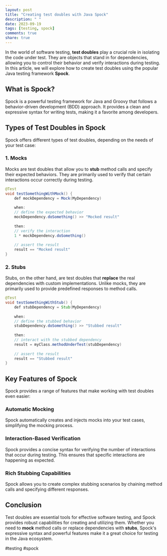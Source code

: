 ```yaml
---
layout: post
title: "Creating test doubles with Java Spock"
description: " "
date: 2023-09-19
tags: [testing, spock]
comments: true
share: true
---
```


In the world of software testing, **test doubles** play a crucial role in isolating the code under test. They are objects that stand in for dependencies, allowing you to control their behavior and verify interactions during testing. In this article, we will explore how to create test doubles using the popular Java testing framework **Spock**.

## What is Spock?

Spock is a powerful testing framework for Java and Groovy that follows a behavior-driven development (BDD) approach. It provides a clean and expressive syntax for writing tests, making it a favorite among developers.

## Types of Test Doubles in Spock

Spock offers different types of test doubles, depending on the needs of your test case:

### 1. Mocks

Mocks are test doubles that allow you to **stub** method calls and specify their expected behaviors. They are primarily used to verify that certain interactions occur correctly during testing.

```java
@Test
void testSomethingWithMock() {
    def mockDependency = Mock(MyDependency)
    
    when:
    // define the expected behavior
    mockDependency.doSomething() >> "Mocked result"
    
    then:
    // verify the interaction
    1 * mockDependency.doSomething()
    
    // assert the result
    result == "Mocked result"
}
```

### 2. Stubs

Stubs, on the other hand, are test doubles that **replace** the real dependencies with custom implementations. Unlike mocks, they are primarily used to provide predefined responses to method calls.

```java
@Test
void testSomethingWithStub() {
    def stubDependency = Stub(MyDependency)
    
    when:
    // define the stubbed behavior
    stubDependency.doSomething() >> "Stubbed result"
    
    then:
    // interact with the stubbed dependency
    result = myClass.methodUnderTest(stubDependency)
    
    // assert the result
    result == "Stubbed result"
}
```

## Key Features of Spock

Spock provides a range of features that make working with test doubles even easier:

### Automatic Mocking

Spock automatically creates and injects mocks into your test cases, simplifying the mocking process.

### Interaction-Based Verification

Spock provides a concise syntax for verifying the number of interactions that occur during testing. This ensures that specific interactions are happening as expected.

### Rich Stubbing Capabilities

Spock allows you to create complex stubbing scenarios by chaining method calls and specifying different responses.

## Conclusion

Test doubles are essential tools for effective software testing, and Spock provides robust capabilities for creating and utilizing them. Whether you need to **mock** method calls or replace dependencies with **stubs**, Spock's expressive syntax and powerful features make it a great choice for testing in the Java ecosystem.

#testing #spock